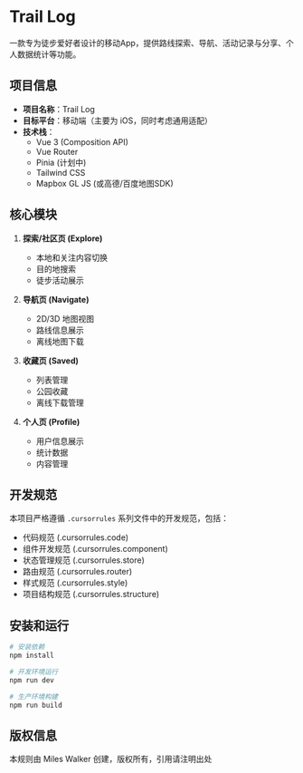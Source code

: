 # Trail Log

一款专为徒步爱好者设计的移动App，提供路线探索、导航、活动记录与分享、个人数据统计等功能。

## 项目信息

- **项目名称**：Trail Log
- **目标平台**：移动端（主要为 iOS，同时考虑通用适配）
- **技术栈**：
  - Vue 3 (Composition API)
  - Vue Router
  - Pinia (计划中)
  - Tailwind CSS
  - Mapbox GL JS (或高德/百度地图SDK)

## 核心模块

1. **探索/社区页 (Explore)**
   - 本地和关注内容切换
   - 目的地搜索
   - 徒步活动展示

2. **导航页 (Navigate)**
   - 2D/3D 地图视图
   - 路线信息展示
   - 离线地图下载

3. **收藏页 (Saved)**
   - 列表管理
   - 公园收藏
   - 离线下载管理

4. **个人页 (Profile)**
   - 用户信息展示
   - 统计数据
   - 内容管理

## 开发规范

本项目严格遵循 `.cursorrules` 系列文件中的开发规范，包括：
- 代码规范 (.cursorrules.code)
- 组件开发规范 (.cursorrules.component)
- 状态管理规范 (.cursorrules.store)
- 路由规范 (.cursorrules.router)
- 样式规范 (.cursorrules.style)
- 项目结构规范 (.cursorrules.structure)

## 安装和运行

```bash
# 安装依赖
npm install

# 开发环境运行
npm run dev

# 生产环境构建
npm run build
```

## 版权信息

本规则由 Miles Walker 创建，版权所有，引用请注明出处
